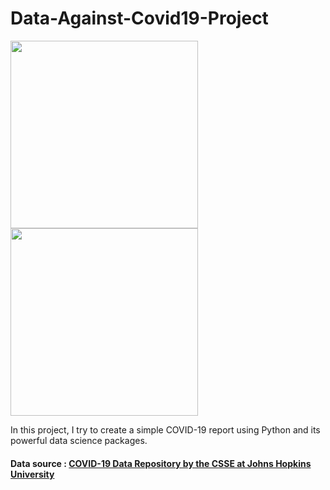 # Data-Against-Covid19-Project
<img src="https://image.freepik.com/free-vector/doctor-fighting-with-virus-vector-illustration-covid-19-atack_15115-21.jpg" height="300"><img src="https://upload.wikimedia.org/wikipedia/commons/thumb/c/c3/Python-logo-notext.svg/1200px-Python-logo-notext.svg.png" height="300">

In this project, I try to create a simple COVID-19 report using Python and its powerful data science packages.

#### Data source : <a href="https://github.com/CSSEGISandData/COVID-19"> COVID-19 Data Repository by the CSSE at Johns Hopkins University
